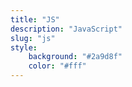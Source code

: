 ```yaml
---
title: "JS"
description: "JavaScript"
slug: "js"
style:
    background: "#2a9d8f"
    color: "#fff"
---
```


